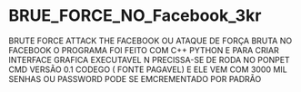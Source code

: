 # BRUE_FORCE_NO_Facebook_3kr
BRUTE FORCE ATTACK THE FACEBOOK  OU ATAQUE DE FORÇA BRUTA NO FACEBOOK O PROGRAMA FOI FEITO COM C++ PYTHON E PARA CRIAR INTERFACE GRAFICA EXECUTAVEL N PRECISSA-SE DE RODA NO PONPET CMD VERSÃO 0.1 CODEGO ( FONTE PAGAVEL) E ELE VEM COM 3000 MIL SENHAS OU PASSWORD PODE SE EMCREMENTADO POR PADRÃO 
